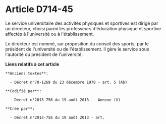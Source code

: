 # Article D714-45

Le service universitaire des activités physiques et sportives est dirigé par un directeur, choisi parmi les professeurs
d'éducation physique et sportive affectés à l'université ou à l'établissement.

Le directeur est nommé, sur proposition du conseil des sports, par le président de l'université ou de l'établissement. Il
gère le service sous l'autorité du président de l'université.

**Liens relatifs à cet article**

	**Anciens textes**:

	  - Décret n°70-1269 du 23 décembre 1970 - art. 5 (Ab)

	**Codifié par**:

	  - Décret n°2013-756 du 19 août 2013 -  Annexe (V)

	**Créé par**:

	  - Décret n°2013-756 du 19 août 2013 - art.

